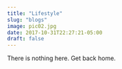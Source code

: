 ```yaml
---
title: "Lifestyle"
slug: "blogs"
image: pic02.jpg
date: 2017-10-31T22:27:21-05:00
draft: false
---
```


There is nothing here. Get back home.